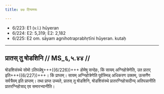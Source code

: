 ```yaml
---
title: ७७ टिप्पणयः

---
```

- 6/223: E1 (v.l.) hūyeran
- 6/224: E2: 5,319; E2: 2,182
- 6/225: E2 om. sāyam agnihotraprabhṛtīni hūyeran. kutaḥ

____________________________________________


## प्रातस् तु षोडशिनि // MS_६,५.४४ //

षोडशिसंस्थे सोमो ऽतिपन्नेषु+++({6/226})+++ होमेषु सन्देहः, किं सायम् अग्निहोत्रेणेति, उत प्रातर् इति+++({6/227})+++। किं प्राप्तम्। सायम् अग्निहोत्रेणेति पूर्वस्मिन्न् अधिकरण उक्तम्, उत्सर्गेण सर्वत्रैवम् इति प्राप्तम्। तथा प्राप्त उच्यते, प्रातस् तु षोडशिनि, षोडशिसंस्थे प्रातरग्निहोत्रादीन्य् अतिपन्नानीति प्रातरग्निहोत्राद् एव समारभ्यानीति।
